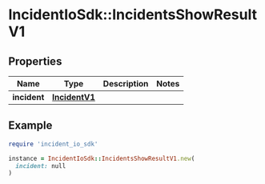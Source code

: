 # IncidentIoSdk::IncidentsShowResultV1

## Properties

| Name | Type | Description | Notes |
| ---- | ---- | ----------- | ----- |
| **incident** | [**IncidentV1**](IncidentV1.md) |  |  |

## Example

```ruby
require 'incident_io_sdk'

instance = IncidentIoSdk::IncidentsShowResultV1.new(
  incident: null
)
```

